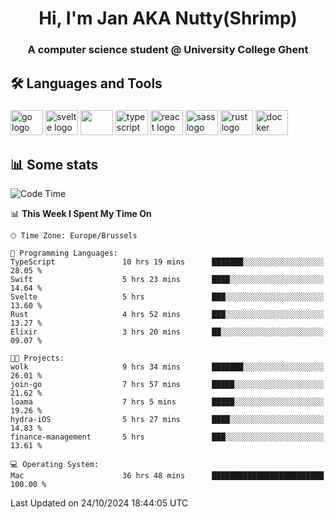 <h1 align="center">Hi, I'm Jan AKA Nutty(Shrimp)</h1>
<h3 align="center">A computer science student @ University College Ghent</h3>

<h2 align="left">🛠️ Languages and Tools</h2>

###

<div align="left">
  <img src="https://cdn.jsdelivr.net/gh/devicons/devicon/icons/go/go-original.svg" height="40" width="52" alt="go logo"  />
  <img src="https://cdn.jsdelivr.net/gh/devicons/devicon@latest/icons/svelte/svelte-original.svg"  height="40" width="52" alt="svelte logo" />
  <img src="https://cdn.jsdelivr.net/gh/devicons/devicon@latest/icons/tailwindcss/tailwindcss-original.svg" height="40" width="52" />
  <img src="https://cdn.jsdelivr.net/gh/devicons/devicon/icons/typescript/typescript-original.svg" height="40" width="52" alt="typescript logo"  />
  <img src="https://cdn.jsdelivr.net/gh/devicons/devicon/icons/react/react-original.svg" height="40" width="52" alt="react logo"  />
  <img src="https://cdn.jsdelivr.net/gh/devicons/devicon/icons/sass/sass-original.svg" height="40" width="52" alt="sass logo"  />
  <img src="https://cdn.jsdelivr.net/gh/devicons/devicon@latest/icons/rust/rust-original.svg" height="40" width="52" alt="rust logo" />
  <img src="https://cdn.jsdelivr.net/gh/devicons/devicon/icons/docker/docker-original.svg" height="40" width="52" alt="docker logo"  />
</div>

<h2>📊 Some stats</h2>

<!--START_SECTION:waka-->
![Code Time](http://img.shields.io/badge/Code%20Time-5%2C179%20hrs%2047%20mins-blue)

📊 **This Week I Spent My Time On** 

```text
🕑︎ Time Zone: Europe/Brussels

💬 Programming Languages: 
TypeScript               10 hrs 19 mins      ███████░░░░░░░░░░░░░░░░░░   28.05 % 
Swift                    5 hrs 23 mins       ████░░░░░░░░░░░░░░░░░░░░░   14.64 % 
Svelte                   5 hrs               ███░░░░░░░░░░░░░░░░░░░░░░   13.60 % 
Rust                     4 hrs 52 mins       ███░░░░░░░░░░░░░░░░░░░░░░   13.27 % 
Elixir                   3 hrs 20 mins       ██░░░░░░░░░░░░░░░░░░░░░░░   09.07 % 

🐱‍💻 Projects: 
wolk                     9 hrs 34 mins       ███████░░░░░░░░░░░░░░░░░░   26.01 % 
join-go                  7 hrs 57 mins       █████░░░░░░░░░░░░░░░░░░░░   21.62 % 
loama                    7 hrs 5 mins        █████░░░░░░░░░░░░░░░░░░░░   19.26 % 
hydra-iOS                5 hrs 27 mins       ████░░░░░░░░░░░░░░░░░░░░░   14.83 % 
finance-management       5 hrs               ███░░░░░░░░░░░░░░░░░░░░░░   13.61 % 

💻 Operating System: 
Mac                      36 hrs 48 mins      █████████████████████████   100.00 % 
```


 Last Updated on 24/10/2024 18:44:05 UTC
<!--END_SECTION:waka-->
